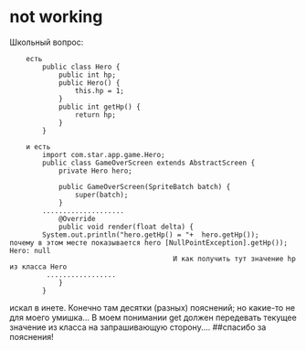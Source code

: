 # not working

Школьный вопрос: 

		есть
			public class Hero {
				public int hp;
				public Hero() {
					this.hp = 1;
				}
				public int getHp() {
					return hp;
				}
			}

		и есть
			import com.star.app.game.Hero;
			public class GameOverScreen extends AbstractScreen {
				private Hero hero;

				public GameOverScreen(SpriteBatch batch) {
					super(batch);
				}
			.................... 
				@Override
				public void render(float delta) {
			System.out.println("hero.getHp() = "+  hero.getHp());  		почему в этом месте показывается hero [NullPointException].getHp());   Hero: null
											И как получить тут значение hp из класса Hero
			 .................  
				}
			}
искал в инете. Конечно там десятки (разных) пояснений; но какие-то не для моего умишка... В моем понимании get должен передевать текущее значение из класса на запрашивающую сторону....
##спасибо за пояснения!
